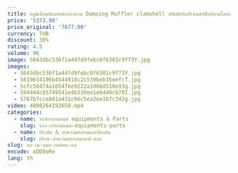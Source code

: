 ```yaml
---
title: อลูมิเนียมอัลลอยด์กล่องลวด Damping Muffler clamshell บัฟเฟอร์แปรงเดสก์ท็อปลวดโลหะกล่องลวดฝาครอบ
price: '5373.90'
price_original: '7677.00'
currency: THB
discount: 30%
rating: 4.5
volume: 96
image: S043dbc536f1a44fd9febc0f6301c9f73Y.jpg
images:
  - S043dbc536f1a44fd9febc0f6301c9f73Y.jpg
  - S619614196b4544918c2c539beb35eefcT.jpg
  - Scfc56474a1054fbe9222a1d6bd510e93g.jpg
  - S94444c85749541e4b330ee1e6440cb70I.jpg
  - S767b7cce881a431c96c5ea2ee1b7c342g.jpg
video: 4000264192658.mp4
categories:
  - name: รถจักรยานยนต์ equipments & Parts
    slug: รถจ-กรยานยนต-equipments-parts
  - name: ประดับ & ทำความสะอาดและป้องกัน
    slug: ประด-ทำความสะอาดและป-องก
slug: อล-เน-ยมอ-ลลอยด-กล
encode: oDD9oRe
lang: th
---
```

  